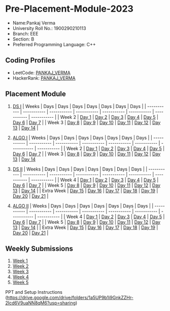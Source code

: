 # Pre-Placement-Module-2023

- Name:Pankaj Verma 
- University Roll No.: 1900290210113
- Branch: EEE
- Section: B
- Preferred Programming Language: C++

## Coding Profiles
- LeetCode: [PANKAJ_VERMA](https://leetcode.com/pankaj2001/)
- HackerRank: [PANKAJ_VERMA](https://www.hackerrank.com/pnakaj2001)

## Placement Module
1. [DS I](https://github.com/Pankaj99spn242001/Pre-Placement-Module-2023/tree/main/DS%20I)
    | Weeks | Days | Days | Days | Days | Days | Days | Days |
    | ----------- | ----------- | ----------- | ----------- | ----------- | ----------- | ----------- | ----------- | 
    | Week 2 | [Day 1](https://github.com/Pankaj99spn242001/Pre-Placement-Module-2023/tree/main/DS%20I/Day%201) | [Day 2](https://github.com/Pankaj99spn242001/Pre-Placement-Module-2023/tree/main/DS%20I/Day%202) | [Day 3](https://github.com/Pankaj99spn242001/Pre-Placement-Module-2023/tree/main/DS%20I/Day%203) | [Day 4](https://github.com/Pankaj99spn242001/Pre-Placement-Module-2023/tree/main/DS%20I/Day%204) | [Day 5](https://github.com/Pankaj99spn242001/Pre-Placement-Module-2023/tree/main/DS%20I/Day%205) | [Day 6](https://github.com/Pankaj99spn242001/Pre-Placement-Module-2023/tree/main/DS%20I/Day%206) | [Day 7](https://github.com/Pankaj99spn242001/Pre-Placement-Module-2023/tree/main/DS%20I/Day%207) |
    | Week 3 | [Day 8](https://github.com/Pankaj99spn242001/Pre-Placement-Module-2023/tree/main/DS%20I/Day%208) | [Day 9](https://github.com/Pankaj99spn242001/Pre-Placement-Module-2023/tree/main/DS%20I/Day%209) | [Day 10](https://github.com/Pankaj99spn242001/Pre-Placement-Module-2023/tree/main/DS%20I/Day%2010) | [Day 11](https://github.com/Pankaj99spn242001/Pre-Placement-Module-2023/tree/main/DS%20I/Day%2011) | [Day 12](https://github.com/Pankaj99spn242001/Pre-Placement-Module-2023/tree/main/DS%20I/Day%2012) | [Day 13](https://github.com/Pankaj99spn242001/Pre-Placement-Module-2023/tree/main/DS%20I/Day%2013) | [Day 14](https://github.com/Pankaj99spn242001/Pre-Placement-Module-2023/tree/main/DS%20I/Day%2014) |
    
2. [ALGO I](https://github.com/Pankaj99spn242001/Pre-Placement-Module-2023/tree/main/ALGO%20I)
    | Weeks | Days | Days | Days | Days | Days | Days | Days |
    | ----------- | ----------- | ----------- | ----------- | ----------- | ----------- | ----------- | ----------- |
    | Week 2 | [Day 1](https://github.com/Pankaj99spn242001/Pre-Placement-Module-2023/tree/main/ALGO%20I/Day%201) | [Day 2](https://github.com/Pankaj99spn242001/Pre-Placement-Module-2023/tree/main/ALGO%20I/Day%202) | [Day 3](https://github.com/Pankaj99spn242001/Pre-Placement-Module-2023/tree/main/ALGO%20I/Day%203) | [Day 4](https://github.com/Pankaj99spn242001/Pre-Placement-Module-2023/tree/main/ALGO%20I/Day%204) | [Day 5](https://github.com/Pankaj99spn242001/Pre-Placement-Module-2023/tree/main/ALGO%20I/Day%205) | [Day 6](https://github.com/Pankaj99spn242001/Pre-Placement-Module-2023/tree/main/ALGO%20I/Day%206) | [Day 7](https://github.com/Pankaj99spn242001/Pre-Placement-Module-2023/tree/main/ALGO%20I/Day%207) |
    | Week 3 | [Day 8](https://github.com/Pankaj99spn242001/Pre-Placement-Module-2023/tree/main/ALGO%20I/Day%208) | [Day 9](https://github.com/Pankaj99spn242001/Pre-Placement-Module-2023/tree/main/ALGO%20I/Day%209) | [Day 10](https://github.com/Pankaj99spn242001/Pre-Placement-Module-2023/tree/main/ALGO%20I/Day%2010) | [Day 11](https://github.com/Pankaj99spn242001/Pre-Placement-Module-2023/tree/main/ALGO%20I/Day%2011) | [Day 12](https://github.com/Pankaj99spn242001/Pre-Placement-Module-2023/tree/main/ALGO%20I/Day%2012) | [Day 13](https://github.com/Pankaj99spn242001/Pre-Placement-Module-2023/tree/main/ALGO%20I/Day%2013) | [Day 14](https://github.com/Pankaj99spn242001/Pre-Placement-Module-2023/tree/main/ALGO%20I/Day%2014)  
    
3. [DS II](https://github.com/Pankaj99spn242001/Pre-Placement-Module-2023/tree/main/DS%20II)
    | Weeks | Days | Days | Days | Days | Days | Days | Days |
    | ----------- | ----------- | ----------- | ----------- | ----------- | ----------- | ----------- | ----------- |
    | Week 4 | [Day 1](https://github.com/Pankaj99spn242001/Pre-Placement-Module-2023/tree/main/DS%20II/Day%201) | [Day 2](https://github.com/Pankaj99spn242001/Pre-Placement-Module-2023/tree/main/DS%20II/Day%202) | [Day 3](https://github.com/Pankaj99spn242001/Pre-Placement-Module-2023/tree/main/DS%20II/Day%203) | [Day 4](https://github.com/Pankaj99spn242001/Pre-Placement-Module-2023/tree/main/DS%20II/Day%204) | [Day 5](https://github.com/Pankaj99spn242001/Pre-Placement-Module-2023/tree/main/DS%20II/Day%205) | [Day 6](https://github.com/Pankaj99spn242001/Pre-Placement-Module-2023/tree/main/DS%20II/Day%206) | [Day 7](https://github.com/Pankaj99spn242001/Pre-Placement-Module-2023/tree/main/DS%20II/Day%207) | 
    | Week 5 | [Day 8](https://github.com/Pankaj99spn242001/Pre-Placement-Module-2023/tree/main/DS%20II/Day%208) | [Day 9](https://github.com/Pankaj99spn242001/Pre-Placement-Module-2023/tree/main/DS%20II/Day%209) | [Day 10](https://github.com/Pankaj99spn242001/Pre-Placement-Module-2023/tree/main/DS%20II/Day%2010) | [Day 11](https://github.com/Pankaj99spn242001/Pre-Placement-Module-2023/tree/main/DS%20II/Day%2011) | [Day 12](https://github.com/Pankaj99spn242001/Pre-Placement-Module-2023/tree/main/DS%20II/Day%2012) | [Day 13](https://github.com/Pankaj99spn242001/Pre-Placement-Module-2023/tree/main/DS%20II/Day%2013) | [Day 14](https://github.com/Pankaj99spn242001/Pre-Placement-Module-2023/tree/main/DS%20II/Day%2014) |
    | Extra Week | [Day 15](https://github.com/Pankaj99spn242001/Pre-Placement-Module-2023/tree/main/DS%20II/Day%2015) | [Day 16](https://github.com/Pankaj99spn242001/Pre-Placement-Module-2023/tree/main/DS%20II/Day%2016) | [Day 17](https://github.com/Pankaj99spn242001/Pre-Placement-Module-2023/tree/main/DS%20II/Day%2017) | [Day 18](https://github.com/Pankaj99spn242001/Pre-Placement-Module-2023/tree/main/DS%20II/Day%2018) | [Day 19](https://github.com/Pankaj99spn242001/Pre-Placement-Module-2023/tree/main/DS%20II/Day%2019) | [Day 20](https://github.com/Pankaj99spn242001/Pre-Placement-Module-2023/tree/main/DS%20II/Day%2020) | [Day 21](https://github.com/Pankaj99spn242001/Pre-Placement-Module-2023/tree/main/DS%20II/Day%2021) |
    
4. [ALGO II](https://github.com/Pankaj99spn242001/Pre-Placement-Module-2023/tree/main/ALGO%20II)
    | Weeks | Days | Days | Days | Days | Days | Days | Days |
    | ----------- | ----------- | ----------- | ----------- | ----------- | ----------- | ----------- | ----------- |
    | Week 4 | [Day 1](https://github.com/Pankaj99spn242001/Pre-Placement-Module-2023/tree/main/ALGO%20II/Day%201) | [Day 2](https://github.com/Pankaj99spn242001/Pre-Placement-Module-2023/tree/main/ALGO%20II/Day%202) | [Day 3](https://github.com/Pankaj99spn242001/Pre-Placement-Module-2023/tree/main/ALGO%20II/Day%203) | [Day 4](https://github.com/Pankaj99spn242001/Pre-Placement-Module-2023/tree/main/ALGO%20II/Day%204) | [Day 5](https://github.com/Pankaj99spn242001/Pre-Placement-Module-2023/tree/main/ALGO%20II/Day%205) | [Day 6](https://github.com/Pankaj99spn242001/Pre-Placement-Module-2023/tree/main/ALGO%20II/Day%206) | [Day 7](https://github.com/Pankaj99spn242001/Pre-Placement-Module-2023/tree/main/ALGO%20II/Day%207) |
    | Week 5 | [Day 8](https://github.com/Pankaj99spn242001/Pre-Placement-Module-2023/tree/main/ALGO%20II/Day%208) | [Day 9](https://github.com/Pankaj99spn242001/Pre-Placement-Module-2023/tree/main/ALGO%20II/Day%209) | [Day 10](https://github.com/Pankaj99spn242001/Pre-Placement-Module-2023/tree/main/ALGO%20II/Day%2010) | [Day 11](https://github.com/Pankaj99spn242001/Pre-Placement-Module-2023/tree/main/ALGO%20II/Day%2011) | [Day 12](https://github.com/Pankaj99spn242001/Pre-Placement-Module-2023/tree/main/ALGO%20II/Day%2012) | [Day 13](https://github.com/Pankaj99spn242001/Pre-Placement-Module-2023/tree/main/ALGO%20II/Day%2013) | [Day 14](https://github.com/Pankaj99spn242001/Pre-Placement-Module-2023/tree/main/ALGO%20II/Day%2014) |
    | Extra Week | [Day 15](https://github.com/Pankaj99spn242001/Pre-Placement-Module-2023/tree/main/ALGO%20II/Day%2015) | [Day 16](https://github.com/Pankaj99spn242001/Pre-Placement-Module-2023/tree/main/ALGO%20II/Day%2016) | [Day 17](https://github.com/Pankaj99spn242001/Pre-Placement-Module-2023/tree/main/ALGO%20II/Day%2017) | [Day 18](https://github.com/Pankaj99spn242001/Pre-Placement-Module-2023/tree/main/ALGO%20II/Day%2018) | [Day 19](https://github.com/Pankaj99spn242001/Pre-Placement-Module-2023/tree/main/ALGO%20II/Day%2019) | [Day 20](https://github.com/Pankaj99spn242001/Pre-Placement-Module-2023/tree/main/ALGO%20II/Day%2020) | [Day 21](https://github.com/Pankaj99spn242001/Pre-Placement-Module-2023/tree/main/ALGO%20II/Day%2021) |

## Weekly Submissions
1. [Week 1](https://github.com/Pankaj99spn242001/Pre-Placement-Module-2023/tree/main/Weekly%20Submissions/Week%201)
2. [Week 2](https://github.com/Pankaj99spn242001/Pre-Placement-Module-2023/tree/main/Weekly%20Submissions/Week%202)
3. [Week 3](https://github.com/Pankaj99spn242001/Pre-Placement-Module-2023/tree/main/Weekly%20Submissions/Week%203)
4. [Week 4](https://github.com/Pankaj99spn242001/Pre-Placement-Module-2023/tree/main/Weekly%20Submissions/Week%204)
5. [Week 5](https://github.com/Pankaj99spn242001/Pre-Placement-Module-2023/tree/main/Weekly%20Submissions/Week%205)


PPT and Setup Instructions    
(https://drive.google.com/drive/folders/1a5UP9b1i9GnkZZHr-2Icd6V9uaNN8qM6?usp=sharing)
